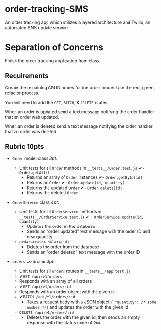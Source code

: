 # order-tracking-SMS

An order tracking app which utilizes a layered architecture and Twilio, an automated SMS update service

# Separation of Concerns

Finish the order tracking application from class.

## Requirements

Create the remaining CRUD routes for the order model. Use the red, green,
refactor process.

You will need to add the `GET`, `PATCH`, & `DELETE` routes.

When an order is updated send a text message notifying the order
handler that an order was updated.

When an order is deleted send a text message notifying the order
handler that an order was deleted

## Rubric **10pts**

- `Order` model class _3pt_:

  - Unit tests for all `Order` methods in `__tests__/Order.test.js`
    ✔︎- `Order.getAll()`
    - Returns an array of `Order` instances
      ✔︎- `Order.getById(id)`
    - Returns an `Order`
      ✔︎- `Order.update(id, quantity)`
    - Returns the updated `Order`
      ✔︎- `Order.delete(id)`
    - Returns the deleted `Order`

- `OrderService` class _4pt_:

  - Unit tests for all `OrderService` methods in `__tests__/OrderService.test.js`
    ✔︎ - `OrderService.update(id, quantity)`
    - Updates the order in the database
    - Sends an "order updated" text message with the order ID and new quantity
  - `OrderService.delete(id)`
    - Deletes the order from the database
    - Sends an "order deleted" text message with the order ID

- `orders` controller _3pt_:
  - Unit tests for all `orders` routes in `__tests__/app.test.js`
  - ✔︎`GET /api/v1/orders`
  - Responds with an array of all orders
  - ✔︎`GET /api/v1/orders/:id`
  - Responds with an order object with the given id
  - ✔︎`PATCH /api/v1/orders/:id`
    - Takes a request body with a JSON object `{ "quantity": /* some number */}` and updates the order with the given id
  - `DELETE /api/v1/orders/:id`
    - Deletes the order with the given id, then sends an empty response with the status code of `204`.
